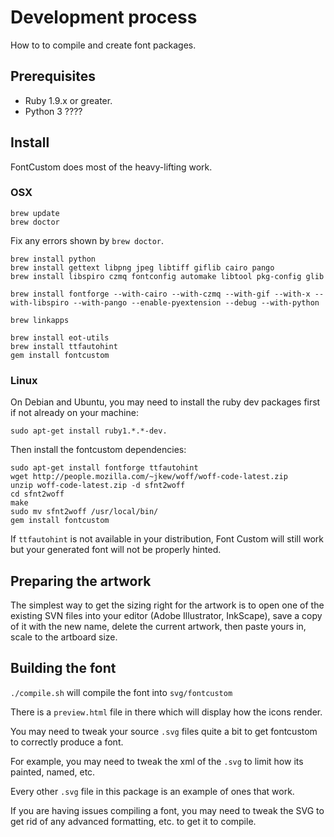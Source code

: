 # Development process

How to to compile and create font packages.

## Prerequisites

* Ruby 1.9.x or greater.
* Python 3 ????

## Install

FontCustom does most of the heavy-lifting work.

### OSX

    brew update
    brew doctor

Fix any errors shown by `brew doctor`.

    brew install python
    brew install gettext libpng jpeg libtiff giflib cairo pango
    brew install libspiro czmq fontconfig automake libtool pkg-config glib

    brew install fontforge --with-cairo --with-czmq --with-gif --with-x --with-libspiro --with-pango --enable-pyextension --debug --with-python

    brew linkapps

    brew install eot-utils
    brew install ttfautohint
    gem install fontcustom

### Linux

On Debian and Ubuntu, you may need to install the ruby dev packages first
if not already on your machine:

    sudo apt-get install ruby1.*.*-dev.

Then install the fontcustom dependencies:

    sudo apt-get install fontforge ttfautohint
    wget http://people.mozilla.com/~jkew/woff/woff-code-latest.zip
    unzip woff-code-latest.zip -d sfnt2woff
    cd sfnt2woff
    make
    sudo mv sfnt2woff /usr/local/bin/
    gem install fontcustom

If `ttfautohint` is not available in your distribution,
Font Custom will still work but your generated font will
not be properly hinted.

## Preparing the artwork

The simplest way to get the sizing right for the artwork is to open one of the
existing SVN files into your editor (Adobe Illustrator, InkScape), save a
copy of it with the new name, delete the current artwork, then paste yours in,
scale to the artboard size.

## Building the font

`./compile.sh` will compile the font into `svg/fontcustom`

There is a `preview.html` file in there which will display how the icons render.

You may need to tweak your source `.svg` files quite a bit to get fontcustom to correctly produce a font.

For example, you may need to tweak the xml of the `.svg` to limit how its painted, named, etc.

Every other `.svg` file in this package is an example of ones that work.

If you are having issues compiling a font, you may need to tweak the
SVG to get rid of any advanced formatting, etc. to get it to compile.
